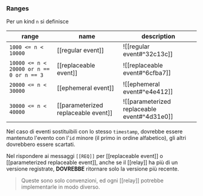 ### Ranges

Per un kind `n` si definisce

| range                                    | name                                | description                                  |
| ---------------------------------------- | ----------------------------------- | -------------------------------------------- |
| `1000 <= n < 10000`                      | [[regular event]]                   | ![[regular event#^32c13c]]                   | 
| `10000 <= n < 20000 or n == 0 or n == 3` | [[replaceable event]]               | ![[replaceable event#^6cfba7]]               |
| `20000 <= n < 30000`                     | [[ephemeral event]]                 | ![[ephemeral event#^e4e412]]                 |
| `30000 <= n < 40000`                     | [[parameterized replaceable event]] | ![[parameterized replaceable event#^4d31e0]] |

Nel caso di eventi sostituibili con lo stesso `timestamp`, dovrebbe essere mantenuto l'evento con l'`id` minore (il primo in ordine alfabetico), gli altri dovrebbero essere scartati.

Nel rispondere ai messaggi `[[REQ]]` per [[replaceable event]] o [[parameterized replaceable event]], anche se il [[relay]] ha più di un versione registrate, **DOVREBBE** ritornare solo la versione più recente.

>Queste sono solo convenzioni, ed ogni [[relay]] potrebbe implementarle in modo diverso.
